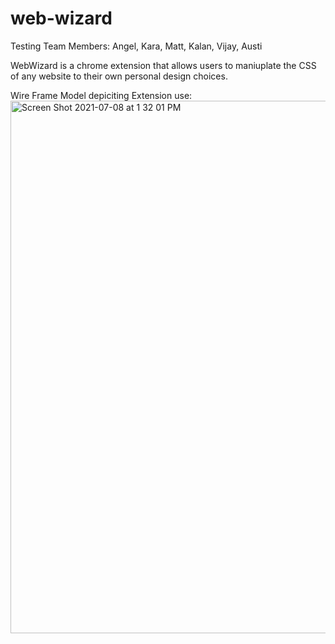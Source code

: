 # web-wizard

Testing
Team Members: Angel, Kara, Matt, Kalan, Vijay, Austi

WebWizard is a chrome extension that allows users to maniuplate the CSS of any website to their own personal design choices.


Wire Frame Model depiciting Extension use:
<img width="852" alt="Screen Shot 2021-07-08 at 1 32 01 PM" src="https://user-images.githubusercontent.com/33067232/124986847-f88bf900-dff0-11eb-8b04-f26adac67541.png">
